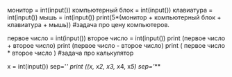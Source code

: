 монитор = int(input())
компьютерный блок = int(input())
клавиатура = int(input())
мышь = int(input())
print(5*(монитор + компьютерный блок + клавиатура + мышь))
#задача про цену компьютеров.


первое число = int(input())
второе число = int(input())
print (первое число + второе число)
print (первое число - второе число)
print ( первое число * второе число )
#задача про калькулятор 


x = int(input())
sep='***'
print ((x, x*2, x*3, x*4, x*5) sep='***
